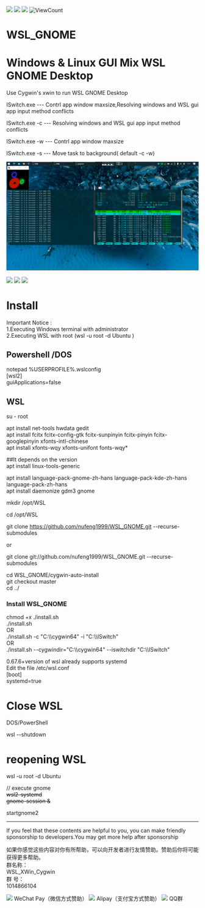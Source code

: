 ![](https://img.shields.io/badge/WSL-GUI-green) ![](https://img.shields.io/badge/Cygwin-XWin-orange) ![](https://img.shields.io/github/watchers/nufeng1999/WSL_GNOME) <img alt="ViewCount" src="https://views.whatilearened.today/views/github/nufeng1999/WSL_GNOME.svg">
# WSL_GNOME  
# Windows & Linux GUI Mix WSL GNOME Desktop  
Use Cygwin's xwin to run WSL GNOME Desktop  

ISwitch.exe --- Contrl app window maxsize,Resolving windows and WSL gui app input method conflicts  

ISwitch.exe -c  --- Resolving windows and WSL gui app input method conflicts  

ISwitch.exe -w  --- Contrl app window maxsize  

ISwitch.exe -s  --- Move task to background( default -c -w)  

[![Watch the video](https://github.com/nufeng1999/wsl_XWin_Cygwin/blob/main/20210612_071703.gif?raw=true)](https://youtu.be/iy8j-fD82aQ)  

![](https://github.com/nufeng1999/imgs/blob/main/img/20211115_110932.gif?raw=true)
![](https://github.com/nufeng1999/imgs/blob/main/img/20211115_111705.gif?raw=true)
![](https://github.com/nufeng1999/imgs/blob/main/img/20211115_112440.gif?raw=true)

# Install  
Important Notice :  
1.Executing Windows terminal with administrator  
2.Executing WSL with root (wsl -u root -d Ubuntu )  
## Powershell /DOS  
notepad %USERPROFILE%\.wslconfig     
[wsl2]  
guiApplications=false   

## WSL  
su - root    

apt install net-tools hwdata gedit  
apt install fcitx fcitx-config-gtk  fcitx-sunpinyin fcitx-pinyin  fcitx-googlepinyin xfonts-intl-chinese  
apt install xfonts-wqy xfonts-unifont fonts-wqy*  
  
##It depends on the version  
apt install linux-tools-generic  

apt install language-pack-gnome-zh-hans language-pack-kde-zh-hans language-pack-zh-hans  
apt install daemonize gdm3 gnome 

mkdir /opt/WSL  

cd /opt/WSL  

git clone https://github.com/nufeng1999/WSL_GNOME.git --recurse-submodules

or  

git clone git://github.com/nufeng1999/WSL_GNOME.git --recurse-submodules

cd WSL_GNOME/cygwin-auto-install    
git checkout master  
cd ../   

### Install  WSL_GNOME  

chmod +x ./install.sh   
./install.sh   
OR   
./install.sh -c "C:\\\\cygwin64" -i "C:\\\\ISwitch"  
OR  
./install.sh --cygwindir="C:\\\\cygwin64" --iswitchdir "C:\\\\ISwitch"  

   
0.67.6+version of wsl already supports systemd  
Edit the file /etc/wsl.conf  
[boot]  
systemd=true  
  
# Close WSL
DOS/PowerShell  

wsl --shutdown  

# reopening WSL  
wsl -u root -d Ubuntu  

// execute gnome  
~~wsl2-systemd~~  
~~gnome-session &~~   

startgnome2


***
If you feel that these contents are helpful to you, you can make friendly sponsorship to developers.You may get more help after sponsorship

如果你感觉这些内容对你有所帮助，可以向开发者进行友情赞助。赞助后你将可能获得更多帮助。  
群名称：  
WSL_XWin_Cygwin  
群   号：  
1014866104  

<img src="https://nufeng1999.github.io/imgs/wxzf.png"/>
WeChat Pay（微信方式赞助）
  
<img src="https://nufeng1999.github.io/imgs/zfbzf.png"/>
Alipay（支付宝方式赞助）  
  
<img src="https://nufeng1999.github.io/imgs/img/WSL_XWin_Cygwin.png"/>  
QQ群
